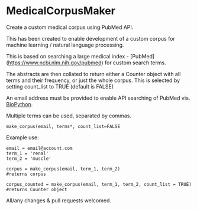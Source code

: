 # MedicalCorpusMaker
Create a custom medical corpus using PubMed API.

This has been created to enable development of a custom corpus for machine learning / natural language processing. 

This is based on searching a large medical index - [PubMed] (https://www.ncbi.nlm.nih.gov/pubmed) for custom search terms.

The abstracts are then collated to return either a Counter object with all terms and their frequency, or just the whole corpus. This is selected by setting count_list to TRUE (default is FALSE)

An email address must be provided to enable API searching of PubMed via. [BioPython](https://biopython.org/DIST/docs/api/Bio.Entrez-module.html).

Multiple terms can be used, separated by commas.

```
make_corpus(email, terms*, count_list=FALSE
```

Example use:

```
email = email@account.com
term_1 = 'renal'
term_2 = 'muscle'

corpus = make_corpus(email, term_1, term_2)
#returns corpus 

corpus_counted = make_corpus(email, term_1, term_2, count_list = TRUE)
#returns Counter object

```
All/any changes & pull requests welcomed. 
